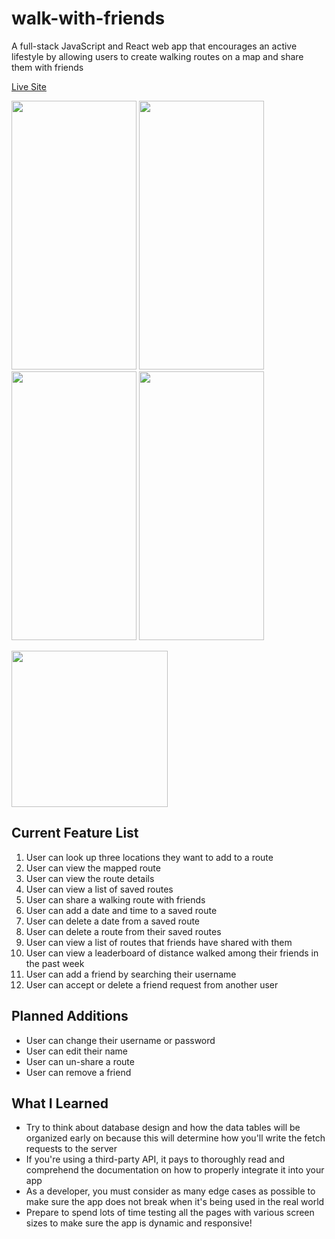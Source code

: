 # walk-with-friends

A full-stack JavaScript and React web app that encourages an active lifestyle by allowing users to create walking routes on a map and share them with friends

[Live Site](http://walk-with-friends-app.herokuapp.com/)


<img src="https://user-images.githubusercontent.com/65578254/116647850-70beaa00-a930-11eb-904a-6d70c093ee9e.png" width="200px" height="430px"> <img src="https://user-images.githubusercontent.com/65578254/116647860-75835e00-a930-11eb-8ad4-87c6ae23f7a1.png" width="200px" height="430px"> <img src="https://user-images.githubusercontent.com/65578254/116647866-77e5b800-a930-11eb-9033-94bd1654223c.png" width="200px" height="430px"> <img src="https://user-images.githubusercontent.com/65578254/116647868-7a481200-a930-11eb-8802-0478590d12a6.png" width="200px" height="430px">

<img src="https://user-images.githubusercontent.com/65578254/116649153-90a39d00-a933-11eb-9550-bdfe861e9635.gif" width="250px">

## Current Feature List
1. User can look up three locations they want to add to a route
2. User can view the mapped route
3. User can view the route details
4. User can view a list of saved routes
5. User can share a walking route with friends
6. User can add a date and time to a saved route
7. User can delete a date from a saved route
8. User can delete a route from their saved routes
9. User can view a list of routes that friends have shared with them
10. User can view a leaderboard of distance walked among their friends in the past week
11. User can add a friend by searching their username
12. User can accept or delete a friend request from another user

## Planned Additions
* User can change their username or password
* User can edit their name
* User can un-share a route
* User can remove a friend

## What I Learned
* Try to think about database design and how the data tables will be organized early on because this will determine how you'll write the fetch requests to the server
* If you're using a third-party API, it pays to thoroughly read and comprehend the documentation on how to properly integrate it into your app
* As a developer, you must consider as many edge cases as possible to make sure the app does not break when it's being used in the real world
* Prepare to spend lots of time testing all the pages with various screen sizes to make sure the app is dynamic and responsive!

